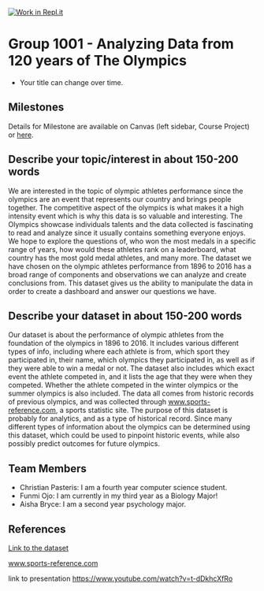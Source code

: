 [![Work in Repl.it](https://classroom.github.com/assets/work-in-replit-14baed9a392b3a25080506f3b7b6d57f295ec2978f6f33ec97e36a161684cbe9.svg)](https://classroom.github.com/online_ide?assignment_repo_id=362000&assignment_repo_type=GroupAssignmentRepo)
# Group 1001 - Analyzing Data from 120 years of The Olympics

- Your title can change over time.

## Milestones

Details for Milestone are available on Canvas (left sidebar, Course Project) or [here](https://firas.moosvi.com/courses/data301/project/milestone01.html).

## Describe your topic/interest in about 150-200 words
We are interested in the topic of olympic athletes performance since the olympics are an event that represents our country and brings people together. The competitive aspect of the olympics is what makes it a high intensity event which is why this data is so valuable and interesting. The Olympics showcase individuals talents and the data collected is fascinating to read and analyze since it usually contains something everyone enjoys. We hope to explore the questions of, who won the most medals in a specific range of years, how would these athletes rank on a leaderboard, what country has the most gold medal athletes, and many more. The dataset we have chosen on the olympic athletes performance from 1896 to 2016 has a broad range of components and observations we can analyze and create conclusions from. This dataset gives us the ability to manipulate the data in order to create a dashboard and answer our questions we have.


## Describe your dataset in about 150-200 words
Our dataset is about the performance of olympic athletes from the foundation of the olympics in 1896 to 2016. It includes various different types of info, including where each athlete is from, which sport they participated in, their name, which olympics they participated in, as well as if they were able to win a medal or not. The dataset also includes which exact event the athlete competed in, and it lists the age that they were when they competed. Whether the athlete competed in the  winter olympics or the summer olympics is also included. The data all comes from historic records of previous olympics, and was collected through www.sports-reference.com, a sports statistic site. The purpose of this dataset is probably for analytics, and as a type of historical record. Since many different types of information about the olympics can be determined using this dataset, which could be used to pinpoint historic events, while also possibly predict outcomes for future olympics.

## Team Members

- Christian Pasteris: I am a fourth year computer science student.
- Funmi Ojo: I am currently in my third year as a Biology Major!
- Aisha Bryce: I am a second year psychology major.

## References

[Link to the dataset](https://www.kaggle.com/heesoo37/120-years-of-olympic-history-athletes-and-results)

www.sports-reference.com


link to presentation https://www.youtube.com/watch?v=t-dDkhcXfRo 
